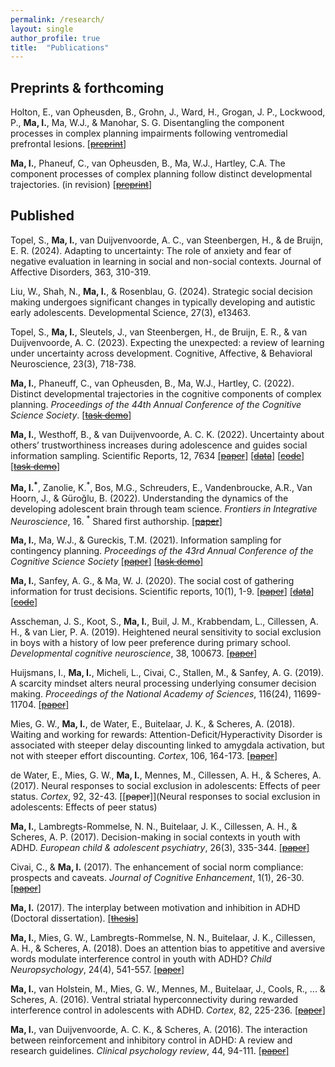 ```yaml
---
permalink: /research/
layout: single
author_profile: true
title:  "Publications"
---
```


Preprints & forthcoming
------
Holton, E., van Opheusden, B., Grohn, J., Ward, H., Grogan, J. P., Lockwood, P., **Ma, I.**, Ma, W.J., & Manohar, S. G. Disentangling the component processes in complex planning impairments following ventromedial prefrontal lesions. [[~~preprint~~]](https://osf.io/y8xqr/)

**Ma, I.**, Phaneuf, C., van Opheusden, B., Ma, W.J., Hartley, C.A. The component processes of complex planning follow distinct developmental trajectories. (in revision) [[~~preprint~~]](https://psyarxiv.com/d62rw)

Published
------
Topel, S., **Ma, I.**, van Duijvenvoorde, A. C., van Steenbergen, H., & de Bruijn, E. R. (2024). Adapting to uncertainty: The role of anxiety and fear of negative evaluation in learning in social and non-social contexts. Journal of Affective Disorders, 363, 310-319. 

Liu, W., Shah, N., **Ma, I.**, & Rosenblau, G. (2024). Strategic social decision making undergoes significant changes in typically developing and autistic early adolescents. Developmental Science, 27(3), e13463.

Topel, S., **Ma, I.**, Sleutels, J., van Steenbergen, H., de Bruijn, E. R., & van Duijvenvoorde, A. C. (2023). Expecting the unexpected: a review of learning under uncertainty across development. Cognitive, Affective, & Behavioral Neuroscience, 23(3), 718-738.

**Ma, I.**, Phaneuff, C., van Opheusden, B., Ma, W.J., Hartley, C. (2022). Distinct developmental trajectories in the cognitive components of complex planning. *Proceedings of the 44th Annual Conference of the Cognitive Science Society*. [[~~task demo~~]](/4inarow_demo/)

**Ma, I.**, Westhoff, B., & van Duijvenvoorde, A. C. K. (2022). Uncertainty about others’ trustworthiness increases during adolescence and guides social information sampling. Scientific Reports, 12, 7634 [[~~paper~~]](https://www.nature.com/articles/s41598-022-09477-2) [[~~data~~]](https://github.com/ili-ma/Social_Belief_Updates_Adolescence) [[~~code~~]](https://github.com/ili-ma/Social_Belief_Updates_Adolescence) [[~~task demo~~]](/ISTG_demo/)

**Ma, I.<sup>\*</sup>**, Zanolie, K.<sup>\*</sup>, Bos, M.G., Schreuders, E., Vandenbroucke, A.R., Van Hoorn, J., & Güroğlu, B. (2022). Understanding the dynamics of the developing adolescent brain through team science. *Frontiers in Integrative Neuroscience*, 16. <sup>\*</sup> Shared first authorship. [[~~paper~~]](https://www.frontiersin.org/articles/10.3389/fnint.2022.827097/full)

**Ma, I.**, Ma, W.J., & Gureckis, T.M. (2021). Information sampling for contingency planning. *Proceedings of the 43rd Annual Conference of the Cognitive Science Society* [[~~paper~~]](https://www.cns.nyu.edu/malab/static/files/publications/_old/2021%20Ma%20Ma%20Gureckis.pdf) [[~~task demo~~]](/CnTraveler_demo/)

**Ma, I.**, Sanfey, A. G., & Ma, W. J. (2020). The social cost of gathering information for trust decisions. Scientific reports, 10(1), 1-9. [[~~paper~~]](https://doi.org/10.1038/s41598-020-69766-6) [[~~data~~]](https://github.com/ili-ma/socialsamplingcost) [[~~code~~]](https://github.com/ili-ma/socialsamplingcost)

Asscheman, J. S., Koot, S., **Ma, I.**, Buil, J. M., Krabbendam, L., Cillessen, A. H., & van Lier, P. A. (2019). Heightened neural sensitivity to social exclusion in boys with a history of low peer preference during primary school. *Developmental cognitive neuroscience*, 38, 100673. [[~~paper~~]](https://doi.org/10.1016/j.dcn.2019.100673)

Huijsmans, I., **Ma, I.**, Micheli, L., Civai, C., Stallen, M., & Sanfey, A. G. (2019). A scarcity mindset alters neural processing underlying consumer decision making. *Proceedings of the National Academy of Sciences*, 116(24), 11699-11704. 
[[~~paper~~]](https://doi.org/10.1073/pnas.1818572116)

Mies, G. W., **Ma, I.**, de Water, E., Buitelaar, J. K., & Scheres, A. (2018). Waiting and working for rewards: Attention-Deficit/Hyperactivity Disorder is associated with steeper delay discounting linked to amygdala activation, but not with steeper effort discounting. *Cortex*, 106, 164-173. [[~~paper~~]](https://doi.org/10.1016/j.cortex.2018.05.018)

de Water, E., Mies, G. W., **Ma, I.**, Mennes, M., Cillessen, A. H., & Scheres, A. (2017). Neural responses to social exclusion in adolescents: Effects of peer status. *Cortex*, 92, 32-43. [[~~paper~~]](Neural responses to social exclusion in adolescents: Effects of peer status)

**Ma, I.**, Lambregts-Rommelse, N. N., Buitelaar, J. K., Cillessen, A. H., & Scheres, A. P. (2017). Decision-making in social contexts in youth with ADHD. *European child & adolescent psychiatry*, 26(3), 335-344. [[~~paper~~]](https://link.springer.com/content/pdf/10.1007/s00787-016-0895-5.pdf)

Civai, C., & **Ma, I.** (2017). The enhancement of social norm compliance: prospects and caveats. *Journal of Cognitive Enhancement*, 1(1), 26-30. [[~~paper~~]](https://link.springer.com/content/pdf/10.1007/s41465-017-0009-4.pdf)

**Ma, I.** (2017). The interplay between motivation and inhibition in ADHD (Doctoral dissertation). [[~~thesis~~]](https://repository.ubn.ru.nl/bitstream/handle/2066/162595/162595.pdf)

**Ma, I.**, Mies, G. W., Lambregts-Rommelse, N. N., Buitelaar, J. K., Cillessen, A. H., & Scheres, A. (2018). Does an attention bias to appetitive and aversive words modulate interference control in youth with ADHD? *Child Neuropsychology*, 24(4), 541-557. [[~~paper~~]](https://www.tandfonline.com/doi/full/10.1080/09297049.2017.1296940)

**Ma, I.**, van Holstein, M., Mies, G. W., Mennes, M., Buitelaar, J., Cools, R., ... & Scheres, A. (2016). Ventral striatal hyperconnectivity during rewarded interference control in adolescents with ADHD. *Cortex*, 82, 225-236. [[~~paper~~]](https://www.sciencedirect.com/science/article/pii/S0010945216301605)

**Ma, I.**, van Duijvenvoorde, A. C. K., & Scheres, A. (2016). The interaction between reinforcement and inhibitory control in ADHD: A review and research guidelines. *Clinical psychology review*, 44, 94-111. [[~~paper~~]](https://www.sciencedirect.com/science/article/pii/S0272735816000027)


